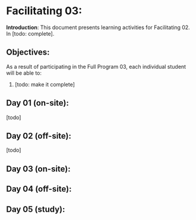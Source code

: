 # Facilitating 03:

**Introduction**: This document presents learning activities for Facilitating 02. In [todo: complete].

## Objectives:

As a result of participating in the Full Program 03, each individual student will be able to:

1. [todo: make it complete]
 
## Day 01 (on-site):

[todo]

## Day 02 (off-site):
[todo]

## Day 03 (on-site):

## Day 04 (off-site):

## Day 05 (study):


